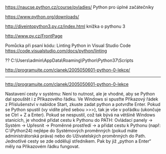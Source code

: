 https://naucse.python.cz/course/pyladies/ Python pro úplné začátečníky

https://www.python.org/downloads/




http://diveintopython3.py.cz/index.html
knížka o pythonu 3

http://www.py.cz/FrontPage

Pomůcka při psaní kódu: 
Linting Python in Visual Studio Code
https://code.visualstudio.com/docs/python/linting

??
C:\Users\admin\AppData\Roaming\Python\Python37\Scripts

http://programujte.com/clanek/2005050601-python-0-lekce/

----------------------

http://programujte.com/clanek/2005050601-python-0-lekce

Nastavení cesty v systému: 
Není to nutnost, ale je vhodné, aby se Python dal spouštět i z Příkazového řádku. Ve Windows si spusťte Příkazový řádek z Příslušenství v nabídce Start, zkuste zadat python a potvrďte Enter. Pokud se Python spustil (vy vidíte před sebou >>>), tak je vše v pořádku (ukončuje se Ctrl + Z a Enter). Pokud se nespustil, což tak bývá na většině Windows stanicích, je vhodné přidat cestu k Pythonu do PATH: Ovládací panely → Systém → Upřesnit → Proměnné prostředí → a přidat cestu k Pythonu (např: C:\Python24) nejlépe do Systémových proměnných (pokud máte administrátorská práva) nebo do Uživatelských proměnných do Path. Jednotlivé cesty se zde oddělují středníkem. Pak by již „python a Enter“ měly na Příkazovém řádku fungovat.


